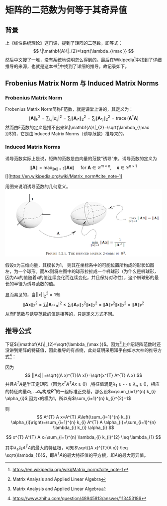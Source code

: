 # 矩阵的二范数为何等于其奇异值

## 背景

上《线性系统理论》这门课，提到了矩阵的二范数，即等式：
$$
\|\mathbf{A}\|_{2}=\sqrt{\lambda_{\max }}
$$
然后中文搜了一堆，没有系统地说明怎么得到的。最后在Wikipedia[^1]中找到了详细推导的来源，也就是这本书[^2]中找到了详细的推导。故记录如下。
<!--more-->
## Frobenius Matrix Norm 与 Induced Matrix Norms

### Frobenius Matrix Norm

Frobenius Matrix Norm简称F范数，就是课堂上讲的，其定义为：
$$
\|\mathbf{A}\|_{F}^{2}=\sum_{i, j}\left|a_{i j}\right|^{2}=\sum_{i}\left\|\mathbf{A}_{i *}\right\|_{2}^{2}=\sum_{j}\left\|\mathbf{A}_{* j}\right\|_{2}^{2}=\operatorname{trace}\left(\mathbf{A}^{*} \mathbf{A}\right)
$$
然而由F范数的定义是推不出来$\|\mathbf{A}\|_{2}=\sqrt{\lambda_{\max }}$的，它是由Induced Matrix Norms（诱导范数）推导来的。

### Induced Matrix Norms

诱导范数实际上是说，矩阵的范数是由向量的范数“诱导”来。诱导范数的定义为
$$
\|\mathbf{A}\|=\max _{\|\mathbf{x}\|=1}\|\mathbf{A} \mathbf{x}\| \quad \text { for } \mathbf{A} \in \mathcal{C}^{m \times n}, \quad \mathbf{x} \in \mathcal{C}^{n \times 1}
$$
[][https://en.wikipedia.org/wiki/Matrix_norm#cite_note-1]

用图来说明诱导范数的几何意义。![](/assets/images/post_images/matrix_norm/induced_norm.png)



假设x为三维向量，其模长为1， 则其在坐标系中的可能位置所构成的形状如图左，为一个球形。而Ax则将左图中的球形拉扯成一个椭球形（为什么是椭球形，因为Ax的值随着x的值连续变化而连续变化，并且保持对称性），这个椭球形的最长的半径为诱导范数的值。

显而易见的，当$||x||^2_2=1$有
$$
\|\mathbf{A x}\|_{2}^{2}=\sum_{i}\left|\mathbf{A}_{i * \mathbf{x}}\right|^{2} \leq \sum_{i}\left\|\mathbf{A}_{i *}\right\|_{2}^{2}\|\mathbf{x}\|_{2}^{2}=\|\mathbf{A}\|_{F}^{2}\|\mathbf{x}\|_{2}^{2}=\|\mathbf{A}\|_{F}^{2}
$$
从而F范数与诱导范数的值是相等的，只是定义方式不同。

## 推导公式

下证$\|\mathbf{A}\|_{2}=\sqrt{\lambda_{\max }}$。因为[^2]上介绍矩阵范数时还没讲到矩阵的特征值，因此推导的有点绕，此处证明采用知乎白如冰大神的推导方式[^3]：

因为
$$
||Ax|| =\sqrt{(A x)^{T}(A x)}=\sqrt{x^{T} A^{T} A x}
$$
并且$A^TA$是半正定矩阵（因为$x^{T} A^{T} A x \ge 0$）,特征值满足$\lambda_{1} \geq \cdots \geq \lambda_{n} \geq 0$，相应的特征向量$\alpha_{1}, \dots \alpha_{n}$构成$R^n$的一组标准正交基，那么设$x=\sum_{i=1}^{n} k_{i} \alpha_{i}$,因为x的模为1，所以有$\sum_{i=1}^{n} k_{i}^{2}=1$

则
$$
A^{T} A x=A^{T} A\left(\sum_{i=1}^{n} k_{i} \alpha_{i}\right)=\sum_{i=1}^{n} k_{i} A^{T} A \alpha_{i}=\sum_{i=1}^{n} \lambda_{i} k_{i} \alpha_{i}
$$

$$
x^{T} A^{T} A x=\sum_{i=1}^{n} \lambda_{i} k_{i}^{2} \leq \lambda_{1}
$$

其中$\lambda_1$为$A^TA$的最大的特征根，可知$\sqrt{(A x)^{T}(A x)} \leq \sqrt{\lambda_{1}}$，即$A^TA$的最大特征值的平方根，即$A$的最大奇异值。

[^1]: https://en.wikipedia.org/wiki/Matrix_norm#cite_note-1
[^2]: Matrix Analysis and Applied Linear Algebra
[^3]: https://www.zhihu.com/question/48945813/answer/113453186